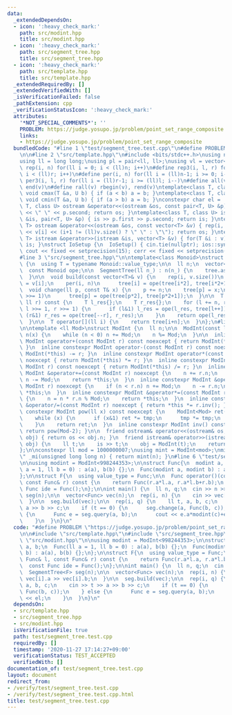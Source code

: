 ```yaml
---
data:
  _extendedDependsOn:
  - icon: ':heavy_check_mark:'
    path: src/modint.hpp
    title: src/modint.hpp
  - icon: ':heavy_check_mark:'
    path: src/segment_tree.hpp
    title: src/segment_tree.hpp
  - icon: ':heavy_check_mark:'
    path: src/template.hpp
    title: src/template.hpp
  _extendedRequiredBy: []
  _extendedVerifiedWith: []
  _isVerificationFailed: false
  _pathExtension: cpp
  _verificationStatusIcon: ':heavy_check_mark:'
  attributes:
    '*NOT_SPECIAL_COMMENTS*': ''
    PROBLEM: https://judge.yosupo.jp/problem/point_set_range_composite
    links:
    - https://judge.yosupo.jp/problem/point_set_range_composite
  bundledCode: "#line 1 \"test/segment_tree.test.cpp\"\n#define PROBLEM \"https://judge.yosupo.jp/problem/point_set_range_composite\"\
    \n\n#line 2 \"src/template.hpp\"\n#include <bits/stdc++.h>\nusing namespace std;\n\
    using ll = long long;\nusing pl = pair<ll, ll>;\nusing vl = vector<ll>;\n#define\
    \ rep(i, n) for(ll i = 0; i < (ll)n; i++)\n#define rep3(i, l, r) for(ll i = l;\
    \ i < (ll)r; i++)\n#define per(i, n) for(ll i = (ll)n-1; i >= 0; i--)\n#define\
    \ per3(i, l, r) for(ll i = (ll)r-1; i >= (ll)l; i--)\n#define all(v) begin(v),\
    \ end(v)\n#define rall(v) rbegin(v), rend(v)\ntemplate<class T, class U> inline\
    \ void cmax(T &a, U b) { if (a < b) a = b; }\ntemplate<class T, class U> inline\
    \ void cmin(T &a, U b) { if (a > b) a = b; }\nconstexpr char el = '\\n';\ntemplate<class\
    \ T, class U> ostream &operator<<(ostream &os, const pair<T, U> &p) { os << p.first\
    \ << \" \" << p.second; return os; }\ntemplate<class T, class U> istream &operator>>(istream\
    \ &is, pair<T, U> &p) { is >> p.first >> p.second; return is; }\ntemplate<class\
    \ T> ostream &operator<<(ostream &os, const vector<T> &v) { rep(i, v.size()) os\
    \ << v[i] << (i+1 != (ll)v.size() ? \" \" : \"\"); return os; }\ntemplate<class\
    \ T> istream &operator>>(istream &is, vector<T> &v) { for(T &i : v) is >> i; return\
    \ is; }\nstruct IoSetup {\n  IoSetup() { cin.tie(nullptr); ios::sync_with_stdio(false);\
    \ cout << fixed << setprecision(15); cerr << fixed << setprecision(15); }\n} io_setup;\n\
    #line 3 \"src/segment_tree.hpp\"\n\ntemplate<class Monoid>\nstruct SegmentTree\
    \ {\n  using T = typename Monoid::value_type;\n\n  ll n;\n  vector<T> tree;\n\
    \  const Monoid ope;\n\n  SegmentTree(ll n_) : n(n_) {\n    tree.assign(2*n, ope.ide);\n\
    \  }\n\n  void build(const vector<T>& v) {\n    rep(i, v.size())\n      tree[i+n]\
    \ = v[i];\n    per(i, n)\n      tree[i] = ope(tree[i*2], tree[i*2+1]);\n  }\n\n\
    \  void change(ll p, const T& x) {\n    p += n;\n    tree[p] = x;\n    while (p\
    \ >>= 1)\n      tree[p] = ope(tree[p*2], tree[p*2+1]);\n  }\n\n  T query(ll l,\
    \ ll r) const {\n    T l_res{};\n    T r_res{};\n    for (l += n, r+= n; l < r;\
    \ l >>= 1, r >>= 1) {\n      if (l&1) l_res = ope(l_res, tree[l++]);\n      if\
    \ (r&1) r_res = ope(tree[--r], r_res);\n    }\n    return ope(l_res, r_res);\n\
    \  }\n\n  T operator[](ll i) {\n    return tree[i+n];\n  }\n};\n#line 3 \"src/modint.hpp\"\
    \n\ntemplate <ll Mod>\nstruct ModInt {\n  ll n;\n\n  ModInt(const ll x = 0) :\
    \ n(x) {\n    while (n < 0) n += Mod;\n    n %= Mod;\n  }\n\n  inline constexpr\
    \ ModInt operator+(const ModInt r) const noexcept { return ModInt(*this) += r;\
    \ }\n  inline constexpr ModInt operator-(const ModInt r) const noexcept { return\
    \ ModInt(*this) -= r; }\n  inline constexpr ModInt operator*(const ModInt r) const\
    \ noexcept { return ModInt(*this) *= r; }\n  inline constexpr ModInt operator/(const\
    \ ModInt r) const noexcept { return ModInt(*this) /= r; }\n  inline constexpr\
    \ ModInt &operator+=(const ModInt r) noexcept {\n    n += r.n;\n    if (n >= Mod)\
    \ n -= Mod;\n    return *this;\n  }\n  inline constexpr ModInt &operator-=(const\
    \ ModInt r) noexcept {\n    if (n < r.n) n += Mod;\n    n -= r.n;\n    return\
    \ *this;\n  }\n  inline constexpr ModInt &operator*=(const ModInt r) noexcept\
    \ {\n    n = n * r.n % Mod;\n    return *this;\n  }\n  inline constexpr ModInt\
    \ &operator/=(const ModInt r) noexcept { return *this *= r.inv(); }\n\n  inline\
    \ constexpr ModInt pow(ll x) const noexcept {\n    ModInt<Mod> ret(1), tmp(*this);\n\
    \    while (x) {\n      if (x&1) ret *= tmp;\n      tmp *= tmp;\n      x >>= 1;\n\
    \    }\n    return ret;\n  }\n  inline constexpr ModInt inv() const noexcept {\
    \ return pow(Mod-2); }\n\n  friend ostream& operator<<(ostream& os, const ModInt&\
    \ obj) { return os << obj.n; }\n  friend istream& operator>>(istream& is, ModInt&\
    \ obj) {\n    ll t;\n    is >> t;\n    obj = ModInt(t);\n    return is;\n  }\n\
    };\n\nconstexpr ll mod = 1000000007;\nusing mint = ModInt<mod>;\nmint operator\"\
    \" _mi(unsigned long long n) { return mint(n); }\n#line 6 \"test/segment_tree.test.cpp\"\
    \n\nusing modint = ModInt<998244353>;\n\nstruct Func{\n  modint a, b;\n  Func(ll\
    \ a = 1, ll b = 0) : a(a), b(b) {};\n  Func(modint a, modint b) : a(a), b(b) {};\n\
    };\n\nstruct F{\n  using value_type = Func;\n\n  Func operator()(const Func& l,\
    \ const Func& r) const {\n    return Func(r.a*l.a, r.a*l.b+r.b);\n  }\n  const\
    \ Func ide = Func();\n};\n\nint main() {\n  ll n, q;\n  cin >> n >> q;\n  SegmentTree<F>\
    \ seg(n);\n\n  vector<Func> vec(n);\n  rep(i, n) {\n    cin >> vec[i].a >> vec[i].b;\n\
    \  }\n\n  seg.build(vec);\n\n  rep(i, q) {\n    ll t, a, b, c;\n    cin >> t >>\
    \ a >> b >> c;\n    if (t == 0) {\n      seg.change(a, Func(b, c));\n    } else\
    \ {\n      Func e = seg.query(a, b);\n      cout << e.a*modint(c)+e.b << el;\n\
    \    }\n  }\n}\n"
  code: "#define PROBLEM \"https://judge.yosupo.jp/problem/point_set_range_composite\"\
    \n\n#include \"src/template.hpp\"\n#include \"src/segment_tree.hpp\"\n#include\
    \ \"src/modint.hpp\"\n\nusing modint = ModInt<998244353>;\n\nstruct Func{\n  modint\
    \ a, b;\n  Func(ll a = 1, ll b = 0) : a(a), b(b) {};\n  Func(modint a, modint\
    \ b) : a(a), b(b) {};\n};\n\nstruct F{\n  using value_type = Func;\n\n  Func operator()(const\
    \ Func& l, const Func& r) const {\n    return Func(r.a*l.a, r.a*l.b+r.b);\n  }\n\
    \  const Func ide = Func();\n};\n\nint main() {\n  ll n, q;\n  cin >> n >> q;\n\
    \  SegmentTree<F> seg(n);\n\n  vector<Func> vec(n);\n  rep(i, n) {\n    cin >>\
    \ vec[i].a >> vec[i].b;\n  }\n\n  seg.build(vec);\n\n  rep(i, q) {\n    ll t,\
    \ a, b, c;\n    cin >> t >> a >> b >> c;\n    if (t == 0) {\n      seg.change(a,\
    \ Func(b, c));\n    } else {\n      Func e = seg.query(a, b);\n      cout << e.a*modint(c)+e.b\
    \ << el;\n    }\n  }\n}\n"
  dependsOn:
  - src/template.hpp
  - src/segment_tree.hpp
  - src/modint.hpp
  isVerificationFile: true
  path: test/segment_tree.test.cpp
  requiredBy: []
  timestamp: '2020-11-27 17:14:27+09:00'
  verificationStatus: TEST_ACCEPTED
  verifiedWith: []
documentation_of: test/segment_tree.test.cpp
layout: document
redirect_from:
- /verify/test/segment_tree.test.cpp
- /verify/test/segment_tree.test.cpp.html
title: test/segment_tree.test.cpp
---
```

